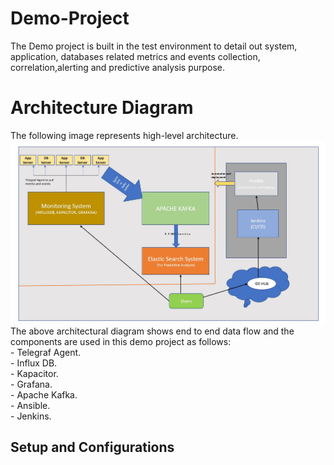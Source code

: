 # Demo-Project
The Demo project is built in the test environment to detail out system, application, databases related metrics and events collection, correlation,alerting and predictive analysis purpose.
<h1>Architecture Diagram</h1>
The following image represents high-level architecture.
<img src="https://github.com/subh0000/demo-project/blob/master/images/architecture.JPG">
The above architectural diagram shows end to end data flow and the components are used in this demo project as follows:<br/>
- Telegraf Agent.<br/>
- Influx DB.<br/>
- Kapacitor.<br/>
- Grafana.<br/>
- Apache Kafka.<br/>
- Ansible.<br/>
- Jenkins.<br/>

<h2> Setup and Configurations </h2><br/>

